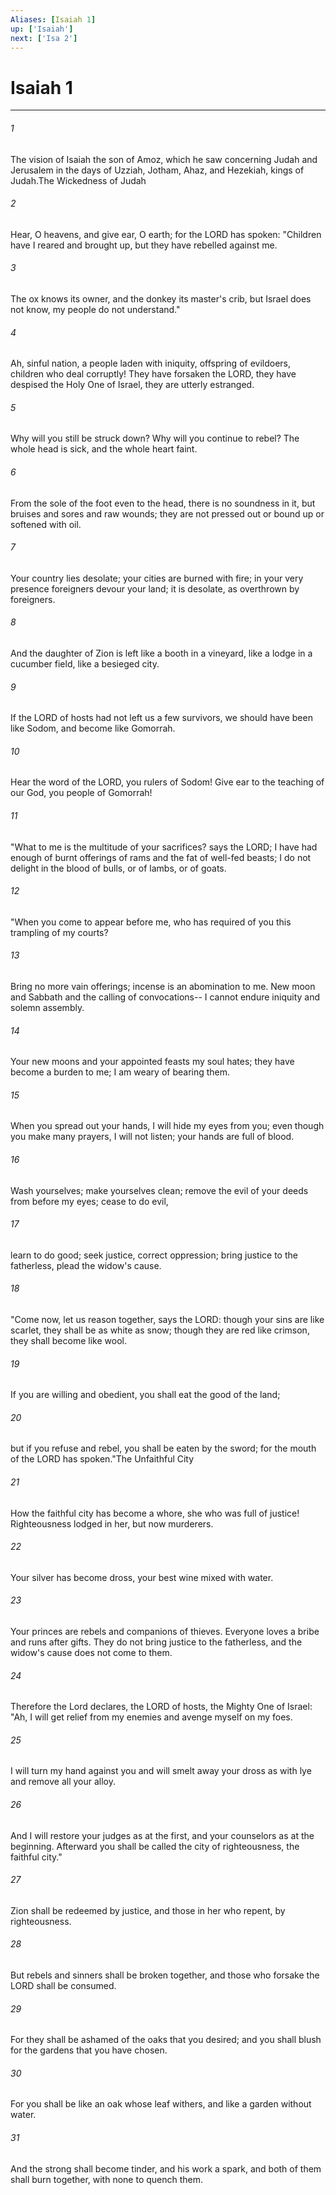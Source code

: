 ```yaml
---
Aliases: [Isaiah 1]
up: ['Isaiah']
next: ['Isa 2']
---
```

# Isaiah 1
***



###### 1 
The vision of Isaiah the son of Amoz, which he saw concerning Judah and Jerusalem in the days of Uzziah, Jotham, Ahaz, and Hezekiah, kings of Judah.The Wickedness of Judah 

###### 2 
Hear, O heavens, and give ear, O earth; for the LORD has spoken: "Children have I reared and brought up, but they have rebelled against me. 

###### 3 
The ox knows its owner, and the donkey its master's crib, but Israel does not know, my people do not understand." 

###### 4 
Ah, sinful nation, a people laden with iniquity, offspring of evildoers, children who deal corruptly! They have forsaken the LORD, they have despised the Holy One of Israel, they are utterly estranged. 

###### 5 
Why will you still be struck down? Why will you continue to rebel? The whole head is sick, and the whole heart faint. 

###### 6 
From the sole of the foot even to the head, there is no soundness in it, but bruises and sores and raw wounds; they are not pressed out or bound up or softened with oil. 

###### 7 
Your country lies desolate; your cities are burned with fire; in your very presence foreigners devour your land; it is desolate, as overthrown by foreigners. 

###### 8 
And the daughter of Zion is left like a booth in a vineyard, like a lodge in a cucumber field, like a besieged city. 

###### 9 
If the LORD of hosts had not left us a few survivors, we should have been like Sodom, and become like Gomorrah. 

###### 10 
Hear the word of the LORD, you rulers of Sodom! Give ear to the teaching of our God, you people of Gomorrah! 

###### 11 
"What to me is the multitude of your sacrifices? says the LORD; I have had enough of burnt offerings of rams and the fat of well-fed beasts; I do not delight in the blood of bulls, or of lambs, or of goats. 

###### 12 
"When you come to appear before me, who has required of you this trampling of my courts? 

###### 13 
Bring no more vain offerings; incense is an abomination to me. New moon and Sabbath and the calling of convocations-- I cannot endure iniquity and solemn assembly. 

###### 14 
Your new moons and your appointed feasts my soul hates; they have become a burden to me; I am weary of bearing them. 

###### 15 
When you spread out your hands, I will hide my eyes from you; even though you make many prayers, I will not listen; your hands are full of blood. 

###### 16 
Wash yourselves; make yourselves clean; remove the evil of your deeds from before my eyes; cease to do evil, 

###### 17 
learn to do good; seek justice, correct oppression; bring justice to the fatherless, plead the widow's cause. 

###### 18 
"Come now, let us reason together, says the LORD: though your sins are like scarlet, they shall be as white as snow; though they are red like crimson, they shall become like wool. 

###### 19 
If you are willing and obedient, you shall eat the good of the land; 

###### 20 
but if you refuse and rebel, you shall be eaten by the sword; for the mouth of the LORD has spoken."The Unfaithful City 

###### 21 
How the faithful city has become a whore, she who was full of justice! Righteousness lodged in her, but now murderers. 

###### 22 
Your silver has become dross, your best wine mixed with water. 

###### 23 
Your princes are rebels and companions of thieves. Everyone loves a bribe and runs after gifts. They do not bring justice to the fatherless, and the widow's cause does not come to them. 

###### 24 
Therefore the Lord declares, the LORD of hosts, the Mighty One of Israel: "Ah, I will get relief from my enemies and avenge myself on my foes. 

###### 25 
I will turn my hand against you and will smelt away your dross as with lye and remove all your alloy. 

###### 26 
And I will restore your judges as at the first, and your counselors as at the beginning. Afterward you shall be called the city of righteousness, the faithful city." 

###### 27 
Zion shall be redeemed by justice, and those in her who repent, by righteousness. 

###### 28 
But rebels and sinners shall be broken together, and those who forsake the LORD shall be consumed. 

###### 29 
For they shall be ashamed of the oaks that you desired; and you shall blush for the gardens that you have chosen. 

###### 30 
For you shall be like an oak whose leaf withers, and like a garden without water. 

###### 31 
And the strong shall become tinder, and his work a spark, and both of them shall burn together, with none to quench them.
